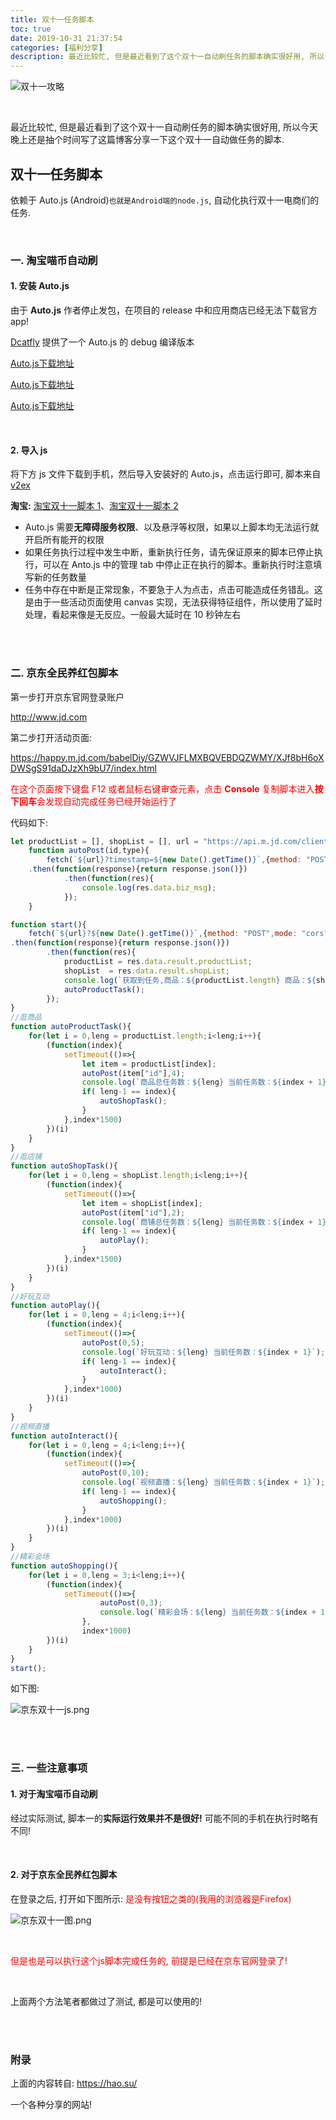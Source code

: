 ```yaml
---
title: 双十一任务脚本
toc: true
date: 2019-10-31 21:37:54
categories: [福利分享]
description: 最近比较忙, 但是最近看到了这个双十一自动刷任务的脚本确实很好用, 所以今天晚上还是抽个时间写了这篇博客大概讲一下双十一自动做任务的脚本.
---
```


![双十一攻略](https://timgsa.baidu.com/timg?image&quality=80&size=b9999_10000&sec=1573134308&di=46d510c7ec83d83a46d6277cb387fae4&imgtype=jpg&er=1&src=http%3A%2F%2Fimgsa.baidu.com%2Fexp%2Fw%3D500%2Fsign%3De109b46dcb95d143da76e42343f18296%2F2f738bd4b31c87010225ea88247f9e2f0608ffc9.jpg)

<br/>

最近比较忙, 但是最近看到了这个双十一自动刷任务的脚本确实很好用, 所以今天晚上还是抽个时间写了这篇博客分享一下这个双十一自动做任务的脚本.



<!--more-->

## 双十一任务脚本

依赖于 Auto.js (Android)`也就是Android端的node.js`, 自动化执行双十一电商们的任务.

<br/>



### 一. 淘宝喵币自动刷

#### 1. 安装 Auto.js

由于 **Auto.js** 作者停止发包，在项目的 release 中和应用商店已经无法下载官方 app!

[Dcatfly](https://github.com/Dcatfly/auto-task-helper) 提供了一个 Auto.js 的 debug 编译版本

[Auto.js下载地址](https://www.lanzous.com/i6z80gf)

[Auto.js下载地址](https://www.lanzous.com/i6z80gf)

[Auto.js下载地址](https://www.lanzous.com/i6z80gf)



<br/>

#### 2. 导入 js

将下方 js 文件下载到手机，然后导入安装好的 Auto.js，点击运行即可, 脚本来自 [v2ex](https://www.v2ex.com/t/612759#reply32)

**淘宝:** [淘宝双十一脚本 1](https://hao.su/11.js)、[淘宝双十一脚本 2](https://raw.githubusercontent.com/Dcatfly/auto-task-helper/master/2019.11.11/taobao.js)

-   Auto.js 需要**无障碍服务权限**、以及悬浮等权限，如果以上脚本均无法运行就开启所有能开的权限
-   如果任务执行过程中发生中断，重新执行任务，请先保证原来的脚本已停止执行，可以在 Anto.js 中的管理 tab 中停止正在执行的脚本。重新执行时注意填写新的任务数量
-   任务中存在中断是正常现象，不要急于人为点击，点击可能造成任务错乱。这是由于一些活动页面使用 canvas 实现，无法获得特征组件，所以使用了延时处理，看起来像是无反应。一般最大延时在 10 秒钟左右



<br/>

<br/>

### 二. 京东全民养红包脚本

第一步打开京东官网登录账户

http://www.jd.com

第二步打开活动页面:

https://happy.m.jd.com/babelDiy/GZWVJFLMXBQVEBDQZWMY/XJf8bH6oXDWSgS91daDJzXh9bU7/index.html

<font color="#ff0000">在这个页面按下键盘 F12 或者鼠标右键审查元素，点击 **Console** 复制脚本进入**按下回车**会发现自动完成任务已经开始运行了</font>

代码如下:

```javascript
let productList = [], shopList = [], url = "https://api.m.jd.com/client.action";
    function autoPost(id,type){
        fetch(`${url}?timestamp=${new Date().getTime()}`,{method: "POST",mode: "cors",credentials: "include",headers:{"Content-Type": "application/x-www-form-urlencoded"},body:`functionId=raisepacket_collectScore&body={"type":${type},"ext":"${id}","appsign":1,"msgsign":2}&client=wh5`})
    .then(function(response){return response.json()})
            .then(function(res){
                console.log(res.data.biz_msg);
            });
    }

function start(){
    fetch(`${url}?${new Date().getTime()}`,{method: "POST",mode: "cors",credentials: "include",headers:{"Content-Type": "application/x-www-form-urlencoded"},body:"functionId=raisepacket_getShopAndProductList&body=&client=wh5"})
.then(function(response){return response.json()})
        .then(function(res){
            productList = res.data.result.productList;
            shopList  = res.data.result.shopList;
            console.log(`获取到任务,商品：${productList.length} 商品：${shopList.length}`);
            autoProductTask();
        });
}
//逛商品
function autoProductTask(){
    for(let i = 0,leng = productList.length;i<leng;i++){
        (function(index){
            setTimeout(()=>{
                let item = productList[index];
                autoPost(item["id"],4);
                console.log(`商品总任务数：${leng} 当前任务数：${index + 1}`);
                if( leng-1 == index){
                    autoShopTask();
                }
            },index*1500)
        })(i)
    }
}
//逛店铺
function autoShopTask(){
    for(let i = 0,leng = shopList.length;i<leng;i++){
        (function(index){
            setTimeout(()=>{
                let item = shopList[index];
                autoPost(item["id"],2);
                console.log(`商铺总任务数：${leng} 当前任务数：${index + 1}`);
                if( leng-1 == index){
                    autoPlay();
                }
            },index*1500)
        })(i)
    }
}
//好玩互动
function autoPlay(){
    for(let i = 0,leng = 4;i<leng;i++){
        (function(index){
            setTimeout(()=>{
                autoPost(0,5);
                console.log(`好玩互动：${leng} 当前任务数：${index + 1}`);
                if( leng-1 == index){
                    autoInteract();
                }
            },index*1000)
        })(i)
    }
}
//视频直播
function autoInteract(){
    for(let i = 0,leng = 4;i<leng;i++){
        (function(index){
            setTimeout(()=>{
                autoPost(0,10);
                console.log(`视频直播：${leng} 当前任务数：${index + 1}`);
                if( leng-1 == index){
                    autoShopping();
                }
            },index*1000)
        })(i)
    }
}
//精彩会场
function autoShopping(){
    for(let i = 0,leng = 3;i<leng;i++){
        (function(index){
            setTimeout(()=>{
                    autoPost(0,3);
                    console.log(`精彩会场：${leng} 当前任务数：${index + 1}`);
                },
                index*1000)
        })(i)
    }
}
start();
```

如下图:

![京东双十一js.png](https://raw.githubusercontent.com/JasonkayZK/blog_static/master/images/京东双十一js.png)



<br/>

<br/>

### 三. 一些注意事项

#### 1. 对于淘宝喵币自动刷

经过实际测试, 脚本一的**实际运行效果并不是很好!** 可能不同的手机在执行时略有不同!



<br/>

#### 2. 对于京东全民养红包脚本

在登录之后, 打开如下图所示: <font color="#ff0000">是没有按钮之类的(我用的浏览器是Firefox)</font>

![京东双十一图.png](https://raw.githubusercontent.com/JasonkayZK/blog_static/master/images/京东双十一图.png)

<br/>

<font color="#ff0000">但是也是可以执行这个js脚本完成任务的, 前提是已经在京东官网登录了!</font>

<br/>

上面两个方法笔者都做过了测试, 都是可以使用的!



<br/>

<br/>

### 附录

上面的内容转自: https://hao.su/ 

一个各种分享的网站!



